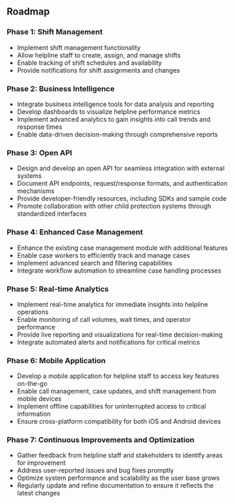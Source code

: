 ## Roadmap

### Phase 1: Shift Management
- Implement shift management functionality
- Allow helpline staff to create, assign, and manage shifts
- Enable tracking of shift schedules and availability
- Provide notifications for shift assignments and changes

### Phase 2: Business Intelligence
- Integrate business intelligence tools for data analysis and reporting
- Develop dashboards to visualize helpline performance metrics
- Implement advanced analytics to gain insights into call trends and response times
- Enable data-driven decision-making through comprehensive reports

### Phase 3: Open API
- Design and develop an open API for seamless integration with external systems
- Document API endpoints, request/response formats, and authentication mechanisms
- Provide developer-friendly resources, including SDKs and sample code
- Promote collaboration with other child protection systems through standardized interfaces

### Phase 4: Enhanced Case Management
- Enhance the existing case management module with additional features
- Enable case workers to efficiently track and manage cases
- Implement advanced search and filtering capabilities
- Integrate workflow automation to streamline case handling processes

### Phase 5: Real-time Analytics
- Implement real-time analytics for immediate insights into helpline operations
- Enable monitoring of call volumes, wait times, and operator performance
- Provide live reporting and visualizations for real-time decision-making
- Integrate automated alerts and notifications for critical metrics

### Phase 6: Mobile Application
- Develop a mobile application for helpline staff to access key features on-the-go
- Enable call management, case updates, and shift management from mobile devices
- Implement offline capabilities for uninterrupted access to critical information
- Ensure cross-platform compatibility for both iOS and Android devices

### Phase 7: Continuous Improvements and Optimization
- Gather feedback from helpline staff and stakeholders to identify areas for improvement
- Address user-reported issues and bug fixes promptly
- Optimize system performance and scalability as the user base grows
- Regularly update and refine documentation to ensure it reflects the latest changes
